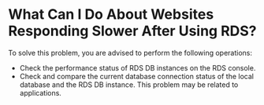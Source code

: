 # What Can I Do About Websites Responding Slower After Using RDS?<a name="rds_faq_0008"></a>

To solve this problem, you are advised to perform the following operations:

-   Check the performance status of RDS DB instances on the RDS console.
-   Check and compare the current database connection status of the local database and the RDS DB instance. This problem may be related to applications.

